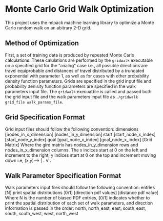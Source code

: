 # Monte Carlo Grid Walk Optimization
This project uses the mlpack machine learning library to optimize a Monte Carlo random walk on an abitrary 2-D grid.

## Method of Optimization
First, a set of training data is produced by repeated Monte Carlo calculations. These calulations are performed by the `gridwalk` executable on a specified grid for the "analog" case i.e., all possible directions are travel equiprobable and distances of travel distributed by a truncated exponential with parameter 1, as well as for cases with other probability density function parameters. Grids are specified in the grid input file and probability denisity function parameters are specified in the walk parameters input file. The `gridwalk` execuatble is called and passed both the grid input file and the walk parameters input file as `./gridwalk grid_file walk_params_file`.

## Grid Specification Format
Grid input files should follow the following convention:
dimensions [nodes_in_x_dimension] [nodes_in_y_dimension]
start [start_node_x_index] [start_node_y_index]
goal [goal_node_x_index] [goal_node_x_index]
[Grid Matrix]
Where the gird matrix has nodes_in_y_dimension rows and nodes_in_x_dimension
columns. The x indices start at 0 on the left and increment to the right, y
indices start at 0 on the top and increment moving down i.e,
(x,y)-->
  |  .
  V    .

## Walk Parameter Specification Format
Walk parameters input files should follow the following convention:
entries [N]
print spatial distributions [0/1]
[direction pdf values] [distance pdf value]
Where N is the number of biased PDF entries, [0/1] indicates whether to print
the spatial distribution of each set of walk parameters, and direction
information is passed in the order: 
north, north_east, east, south_east, south, south_west, west, north_west
